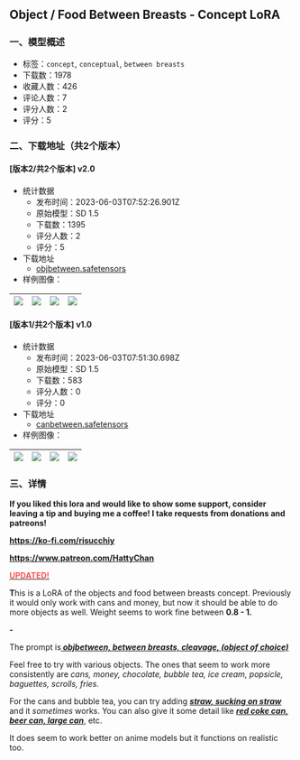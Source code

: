## Object / Food Between Breasts - Concept LoRA
### 一、模型概述

- 标签：`concept`, `conceptual`, `between breasts`
- 下载数：1978
- 收藏人数：426
- 评论人数：7
- 评分人数：2
- 评分：5

### 二、下载地址（共2个版本）

#### [版本2/共2个版本] v2.0

- 统计数据
  - 发布时间：2023-06-03T07:52:26.901Z
  - 原始模型：SD 1.5
  - 下载数：1395
  - 评分人数：2
  - 评分：5
- 下载地址
  - [objbetween.safetensors](https://civitai.com/api/download/models/88250)
- 样例图像：

| <img src="https://image.civitai.com/xG1nkqKTMzGDvpLrqFT7WA/443a5873-4e39-4066-b0fe-884d97609b1a/width=450/1014730.jpeg" /> | <img src="https://image.civitai.com/xG1nkqKTMzGDvpLrqFT7WA/542e8c6b-5618-4982-8b5e-0167ebf26642/width=450/1014732.jpeg" /> | <img src="https://image.civitai.com/xG1nkqKTMzGDvpLrqFT7WA/0940b354-55dc-4d60-9e15-220c69c7fecc/width=450/1014734.jpeg" /> | <img src="https://image.civitai.com/xG1nkqKTMzGDvpLrqFT7WA/c2637f04-6be3-4e7b-9604-c9c414bd9578/width=450/1014731.jpeg" /> |
| ---- | ---- | ---- | ---- |

#### [版本1/共2个版本] v1.0

- 统计数据
  - 发布时间：2023-06-03T07:51:30.698Z
  - 原始模型：SD 1.5
  - 下载数：583
  - 评分人数：0
  - 评分：0
- 下载地址
  - [canbetween.safetensors](https://civitai.com/api/download/models/87328)
- 样例图像：

| <img src="https://image.civitai.com/xG1nkqKTMzGDvpLrqFT7WA/487f3109-4aee-4f5d-84a5-55dfbb03be56/width=450/998821.jpeg" /> | <img src="https://image.civitai.com/xG1nkqKTMzGDvpLrqFT7WA/54b166d6-adc6-46b1-b0a8-3467fc6628df/width=450/998820.jpeg" /> | <img src="https://image.civitai.com/xG1nkqKTMzGDvpLrqFT7WA/3b69e14d-0e19-49a1-97d3-7a33419fa43e/width=450/998822.jpeg" /> | <img src="https://image.civitai.com/xG1nkqKTMzGDvpLrqFT7WA/1dba5480-da0f-413a-84ae-3873c60ec18d/width=450/998823.jpeg" /> |
| ---- | ---- | ---- | ---- |


### 三、详情
<p><strong>If you liked this lora and would like to show some support, consider leaving a tip and buying me a coffee! I take requests from donations and patreons!</strong></p><p><a target="_blank" rel="ugc" href="https://ko-fi.com/risucchiy"><strong>https://ko-fi.com/risucchiy</strong></a></p><p><a target="_blank" rel="ugc" href="https://www.patreon.com/HattyChan"><strong>https://www.patreon.com/HattyChan</strong></a></p><p></p><p><strong><u><span style="color:rgb(250, 82, 82)">UPDATED!</span></u></strong></p><p><strong>T</strong>his is a LoRA of the objects and food between breasts concept. Previously it would only work with cans and money, but now it should be able to do more objects as well. Weight seems to work fine between <strong>0.8 - 1.</strong></p><p><strong>-</strong></p><p>The prompt is<strong><em><u> objbetween, between breasts, cleavage, (object of choice)</u></em></strong></p><p>Feel free to try with various objects. The ones that seem to work more consistently are <em>cans, money, chocolate, bubble tea, ice cream, popsicle, baguettes, scrolls, fries.</em></p><p>For the cans and bubble tea, you can try adding <strong><em><u>straw, sucking on straw</u></em></strong> and it <em>sometimes</em> works. You can also give it some detail like <strong><em><u>red coke can, beer can, large can</u></em></strong>, etc.</p><p>It does seem to work better on anime models but it functions on realistic too.</p>